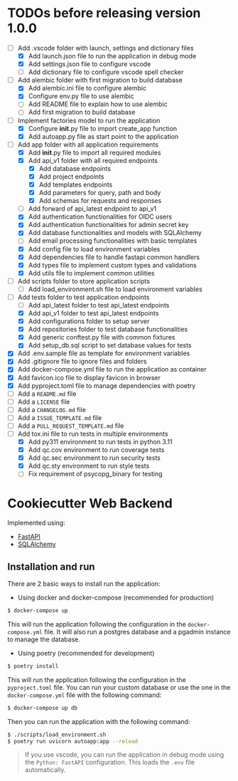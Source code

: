 # TODOs before releasing version 1.0.0

- [ ] Add .vscode folder with launch, settings and dictionary files
  - [x] Add launch.json file to run the application in debug mode
  - [x] Add settings.json file to configure vscode
  - [ ] Add dictionary file to configure vscode spell checker
- [ ] Add alembic folder with first migration to build database
  - [x] Add alembic.ini file to configure alembic
  - [x] Configure env.py file to use alembic
  - [ ] Add README file to explain how to use alembic
  - [ ] Add first migration to build database
- [ ] Implement factories model to run the application
  - [x] Configure **init**.py file to import create_app function
  - [x] Add autoapp.py file as start point to the application
- [ ] Add app folder with all application requirements
  - [x] Add **init**.py file to import all required modules
  - [x] Add api_v1 folder with all required endpoints
    - [x] Add database endpoints
    - [x] Add project endpoints
    - [x] Add templates endpoints
    - [x] Add parameters for query, path and body
    - [x] Add schemas for requests and responses
  - [ ] Add forward of api_latest endpoint to api_v1
  - [x] Add authentication functionalities for OIDC users
  - [x] Add authentication functionalities for admin secret key
  - [x] Add database functionalities and models with SQLAlchemy
  - [ ] Add email processing functionalities with basic templates
  - [x] Add config file to load environment variables
  - [x] Add dependencies file to handle fastapi common handlers
  - [x] Add types file to implement custom types and validations
  - [x] Add utils file to implement common utilities
- [ ] Add scripts folder to store application scripts
  - [ ] Add load_environment.sh file to load environment variables
- [ ] Add tests folder to test application endpoints
  - [ ] Add api_latest folder to test api_latest endpoints
  - [x] Add api_v1 folder to test api_latest endpoints
  - [x] Add configurations folder to setup server
  - [x] Add repositories folder to test database functionalities
  - [x] Add generic conftest.py file with common fixtures
  - [x] Add setup_db.sql script to set database values for tests
- [x] Add .env.sample file as template for environment variables
- [x] Add .gitignore file to ignore files and folders
- [x] Add docker-compose.yml file to run the application as container
- [x] Add favicon.ico file to display favicon in browser
- [x] Add pyproject.toml file to manage dependencies with poetry
- [ ] Add a `README.md` file
- [ ] Add a `LICENSE` file
- [ ] Add a `CHANGELOG.md` file
- [ ] Add a `ISSUE_TEMPLATE.md` file
- [ ] Add a `PULL_REQUEST_TEMPLATE.md` file
- [ ] Add tox.ini file to run tests in multiple environments
  - [x] Add py311 environment to run tests in python 3.11
  - [x] Add qc.cov environment to run coverage tests
  - [x] Add qc.sec environment to run security tests
  - [x] Add qc.sty environment to run style tests
  - [ ] Fix requirement of psycopg_binary for testing

# Cookiecutter Web Backend

Implemented using:

- [FastAPI](https://fastapi.tiangolo.com/)
- [SQLAlchemy](https://www.sqlalchemy.org/)

## Installation and run

There are 2 basic ways to install run the application:

- Using docker and docker-compose (recommended for production)

```bash
$ docker-compose up
```

This will run the application following the configuration in the `docker-compose.yml` file. It will also run a postgres database and a pgadmin instance to manage the database.

- Using poetry (recommended for development)

```bash
$ poetry install
```

This will run the application following the configuration in the `pyproject.toml` file. You can run your custom database or use the one in the `docker-compose.yml` file with the following command:

```bash
$ docker-compose up db
```

Then you can run the application with the following command:

```bash
$ ./scripts/load_environment.sh
$ poetry run uvicorn autoapp:app --reload
```

> If you use vscode, you can run the application in debug mode using the `Python: FastAPI` configuration. This loads the `.env` file automatically.
